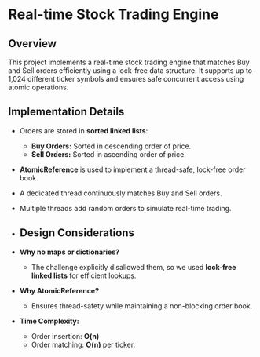# Real-time Stock Trading Engine

## Overview
This project implements a real-time stock trading engine that matches Buy and Sell orders efficiently using a lock-free data structure. It supports up to 1,024 different ticker symbols and ensures safe concurrent access using atomic operations.

## Implementation Details
- Orders are stored in **sorted linked lists**:
  - **Buy Orders:** Sorted in descending order of price.
  - **Sell Orders:** Sorted in ascending order of price.
- **AtomicReference** is used to implement a thread-safe, lock-free order book.
- A dedicated thread continuously matches Buy and Sell orders.
- Multiple threads add random orders to simulate real-time trading.

- ## Design Considerations
- **Why no maps or dictionaries?**  
  - The challenge explicitly disallowed them, so we used **lock-free linked lists** for efficient lookups.
- **Why AtomicReference?**  
  - Ensures thread-safety while maintaining a non-blocking order book.
- **Time Complexity:**  
  - Order insertion: **O(n)**
  - Order matching: **O(n)** per ticker.
